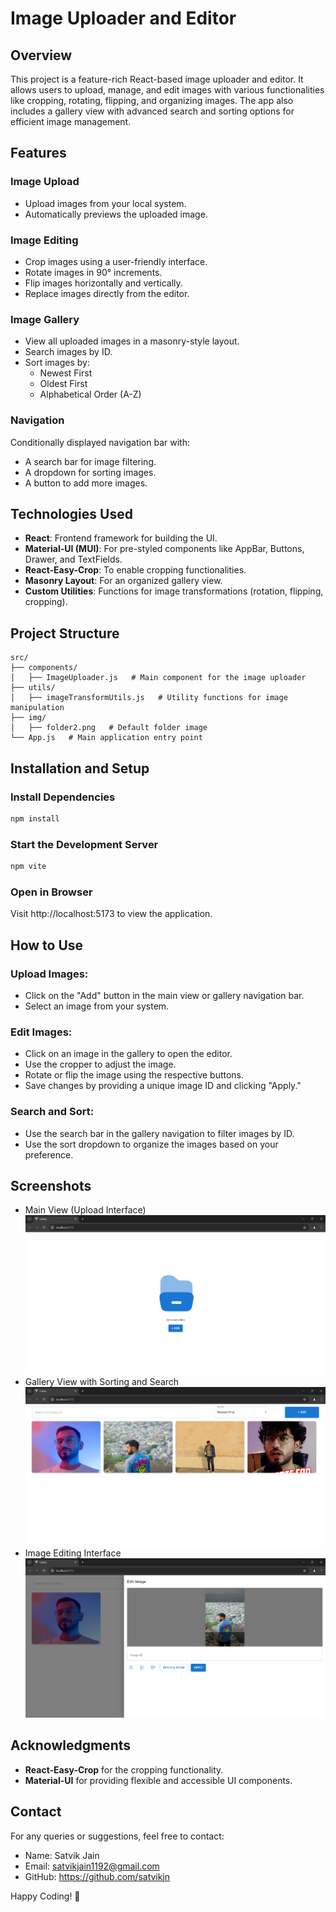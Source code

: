 
# Image Uploader and Editor

## Overview

This project is a feature-rich React-based image uploader and editor. It allows users to upload, manage, and edit images with various functionalities like cropping, rotating, flipping, and organizing images. The app also includes a gallery view with advanced search and sorting options for efficient image management.

## Features

### Image Upload
- Upload images from your local system.
- Automatically previews the uploaded image.

### Image Editing
- Crop images using a user-friendly interface.
- Rotate images in 90° increments.
- Flip images horizontally and vertically.
- Replace images directly from the editor.

### Image Gallery
- View all uploaded images in a masonry-style layout.
- Search images by ID.
- Sort images by:
  - Newest First
  - Oldest First
  - Alphabetical Order (A-Z)

### Navigation
Conditionally displayed navigation bar with:
- A search bar for image filtering.
- A dropdown for sorting images.
- A button to add more images.

## Technologies Used
- **React**: Frontend framework for building the UI.
- **Material-UI (MUI)**: For pre-styled components like AppBar, Buttons, Drawer, and TextFields.
- **React-Easy-Crop**: To enable cropping functionalities.
- **Masonry Layout**: For an organized gallery view.
- **Custom Utilities**: Functions for image transformations (rotation, flipping, cropping).

## Project Structure

```
src/
├── components/
│   ├── ImageUploader.js   # Main component for the image uploader
├── utils/
│   ├── imageTransformUtils.js   # Utility functions for image manipulation
├── img/
│   ├── folder2.png   # Default folder image
└── App.js   # Main application entry point
```

## Installation and Setup

### Install Dependencies
```bash
npm install
```

### Start the Development Server
```bash
npm vite
```

### Open in Browser
Visit http://localhost:5173 to view the application.

## How to Use

### Upload Images:
- Click on the "Add" button in the main view or gallery navigation bar.
- Select an image from your system.

### Edit Images:
- Click on an image in the gallery to open the editor.
- Use the cropper to adjust the image.
- Rotate or flip the image using the respective buttons.
- Save changes by providing a unique image ID and clicking "Apply."

### Search and Sort:
- Use the search bar in the gallery navigation to filter images by ID.
- Use the sort dropdown to organize the images based on your preference.

## Screenshots
- Main View (Upload Interface)
![alt text](</photo-gallary-2/Screen Shots/Screenshot 2025-01-05 113850.png>)
- Gallery View with Sorting and Search
![alt text](</photo-gallary-2/Screen Shots/Screenshot 2025-01-05 113842.png>)
- Image Editing Interface
![alt text](</photo-gallary-2/Screen Shots/Screenshot 2025-01-05 113726.png>)

## Acknowledgments
- **React-Easy-Crop** for the cropping functionality.
- **Material-UI** for providing flexible and accessible UI components.

## Contact
For any queries or suggestions, feel free to contact:

- Name: Satvik Jain
- Email: satvikjain1192@gmail.com
- GitHub: https://github.com/satvikjn

Happy Coding! 🚀
